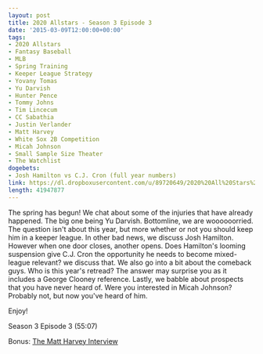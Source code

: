 ```yaml
---
layout: post
title: 2020 Allstars - Season 3 Episode 3
date: '2015-03-09T12:00:00+00:00'
tags:
- 2020 Allstars
- Fantasy Baseball
- MLB
- Spring Training
- Keeper League Strategy
- Yovany Tomas
- Yu Darvish
- Hunter Pence
- Tommy Johns
- Tim Lincecum
- CC Sabathia
- Justin Verlander
- Matt Harvey
- White Sox 2B Competition
- Micah Johnson
- Small Sample Size Theater
- The Watchlist
dogebets:
- Josh Hamilton vs C.J. Cron (full year numbers)
link: https://dl.dropboxusercontent.com/u/89720649/2020%20All%20Stars%20-%2020150309%20-%20Season%203%20Episode%2003%20%2844%29%20-%20Final.mp3
length: 41947877
---
```

The spring has begun!  We chat about some of the injuries that have already happened.  The big one being Yu Darvish.  Bottomline, we are woooooorried.  The question isn't about this year, but more whether or not you should keep him in a keeper league.  In other bad news, we discuss Josh Hamilton.  However when one door closes, another opens.  Does Hamilton's looming suspension give C.J. Cron the opportunity he needs to become mixed-league relevant?  we discuss that.  We also go into a bit about the comeback guys.  Who is this year's retread?  The answer may surprise you as it includes a George Clooney reference.  Lastly, we babble about prospects that you have never heard of.  Were you interested in Micah Johnson?  Probably not, but now you've heard of him.

Enjoy!

Season 3 Episode 3 (55:07)

Bonus:  [The Matt Harvey Interview](https://www.youtube.com/watch?v=V0D8V0dCbf8)